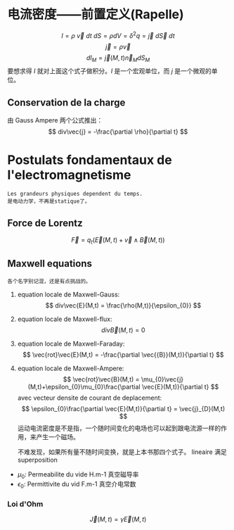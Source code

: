 # 电流密度——前置定义(Rapelle)
$$
I = \rho \ \vec{v} \ dt \ dS = \rho dV = \delta^{2}q = \vec{j} \ d\vec{S} \ dt
$$
$$
\vec{j} = \rho\vec{v}
$$
$$
dI_{M} = \vec{j}(M,t)\vec{n}_{M}dS_{M}
$$
	要想求得 $I$ 就对上面这个式子做积分。$I$ 是一个宏观单位，而 $j$ 是一个微观的单位。
## Conservation de la charge
由 Gauss Ampere 两个公式推出：
$$
div\vec{j} = -\frac{\partial \rho}{\partial t}
$$

# Postulats fondamentaux de l'electromagnetisme
	Les grandeurs physiques dependent du temps.
	是电动力学，不再是statique了。
## Force de Lorentz
$$
\vec{F} = q_{t}(\vec{E}(M,t)+\vec{v} \wedge \vec{B}(M,t))
$$
## Maxwell equations
	各个名字别记混，还是有点挑战的。
1. equation locale de Maxwell-Gauss:
$$
div\vec{E}(M,t) = \frac{\rho(M,t)}{\epsilon_{0}}
$$
2. equation locale de Maxwell-flux:
$$
div\vec{B}(M,t) = 0
$$
3. equation locale de Maxwell-Faraday:
$$
\vec{rot}\vec{E}(M,t) = -\frac{\partial \vec{{B}}(M,t)}{\partial t}
$$
4. equation locale de Maxwell-Ampere:
$$
\vec{rot}\vec{B}(M,t) = \mu_{0}\vec{j}(M,t)+\epsilon_{0}\mu_{0}\frac{\partial \vec{E}(M,t)}{\partial t}
$$
avec vecteur densite de courant de deplacement:
$$
\epsilon_{0}\frac{\partial \vec{E}(M,t)}{\partial t} = \vec{j}_{D}(M,t)
$$
	运动电流密度是不是指，一个随时间变化的电场也可以起到跟电流源一样的作用，来产生一个磁场。

	不难发现，如果所有量不随时间变换，就是上本书那四个式子。
	lineaire 满足superposition

- $\mu_{0}$: Permeabilite du vide H.m-1 真空磁导率
- $\epsilon_{0}$: Permittivite du vid F.m-1 真空介电常数

### Loi d'Ohm
$$
\vec{J}(M,t) = \gamma\vec{E}(M,t)
$$